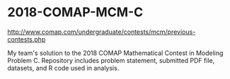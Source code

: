 # 2018-COMAP-MCM-C
http://www.comap.com/undergraduate/contests/mcm/previous-contests.php

My team's solution to the 2018 COMAP Mathematical Contest in Modeling Problem C.
Repository includes problem statement, submitted PDF file, datasets, and R code used in analysis.
